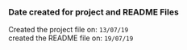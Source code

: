 ### Date created for project and README Files
Created the project file on: ```13/07/19```
<br>
created the README file on: ```19/07/19```
